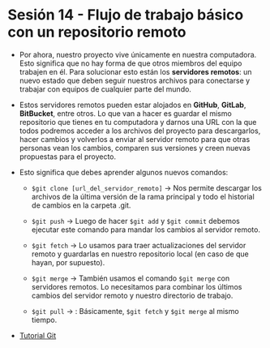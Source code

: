 # Sesión 14 - Flujo de trabajo básico con un repositorio remoto

* Por ahora, nuestro proyecto vive únicamente en nuestra computadora. Esto significa que no hay forma de que otros miembros del equipo trabajen en él. Para solucionar esto están los **servidores remotos**: un nuevo estado que deben seguir nuestros archivos para conectarse y trabajar con equipos de cualquier parte del mundo.

* Estos servidores remotos pueden estar alojados en **GitHub**, **GitLab**, **BitBucket**, entre otros. Lo que van a hacer es guardar el mismo repositorio que tienes en tu computadora y darnos una URL con la que todos podremos acceder a los archivos del proyecto para descargarlos, hacer cambios y volverlos a enviar al servidor remoto para que otras personas vean los cambios, comparen sus versiones y creen nuevas propuestas para el proyecto.

* Esto significa que debes aprender algunos nuevos comandos:

  * `$git clone [url_del_servidor_remoto]` &rarr; Nos permite descargar los archivos de la última versión de la rama principal y todo el historial de cambios en la carpeta .git.

  * `$git push` &rarr; Luego de hacer `$git add` y `$git commit` debemos ejecutar este comando para mandar los cambios al servidor remoto.
  
  * `$git fetch` &rarr; Lo usamos para traer actualizaciones del servidor remoto y guardarlas en nuestro repositorio local (en caso de que hayan, por supuesto).

  * `$git merge` &rarr; También usamos el comando `$git merge`  con servidores remotos. Lo necesitamos para combinar los últimos cambios del servidor remoto y nuestro directorio de trabajo.

  * `$git pull` &rarr; : Básicamente, `$git fetch` y `$git merge` al mismo tiempo.

* [Tutorial Git](https://www.atlassian.com/es/git/tutorials "Tutorial Git")
